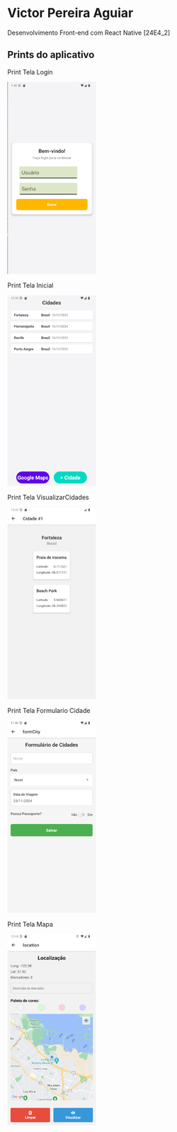 # Victor Pereira Aguiar

Desenvolvimento Front-end com React Native [24E4_2]

## Prints do aplicativo

Print Tela Login

<img src="fotosapp/login.png" alt="Login" style="width:200px;heigth:200px">

Print Tela Inicial

<img src="fotosapp/Telainicial.png" alt="TelaInicial" style="width:200px;heigth:200px">

Print Tela VisualizarCidades

<img src="fotosapp/VisualizarCidades.png" alt="VisualizarCidades" style="width:200px;heigth:200px">

Print Tela Formulario Cidade

<img src="fotosapp/FormularioCidade.png" alt="FormularioCidade" style="width:200px;heigth:200px">

Print Tela Mapa

<img src="fotosapp/TelaMapa.png" alt="TelaMapa" style="width:200px;heigth:200px">

